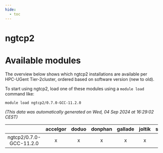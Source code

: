 ```yaml
---
hide:
  - toc
---
```


ngtcp2
======

# Available modules


The overview below shows which ngtcp2 installations are available per HPC-UGent Tier-2cluster, ordered based on software version (new to old).

To start using ngtcp2, load one of these modules using a `module load` command like:

```shell
module load ngtcp2/0.7.0-GCC-11.2.0
```

*(This data was automatically generated on Wed, 04 Sep 2024 at 16:29:02 CEST)*  

| |accelgor|doduo|donphan|gallade|joltik|shinx|skitty|
| :---: | :---: | :---: | :---: | :---: | :---: | :---: | :---: |
|ngtcp2/0.7.0-GCC-11.2.0|x|x|x|x|x|-|x|
